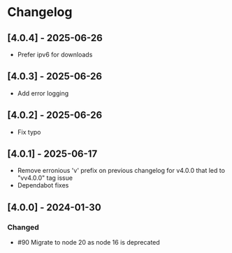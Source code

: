 # Changelog

## [4.0.4] - 2025-06-26

- Prefer ipv6 for downloads

## [4.0.3] - 2025-06-26

- Add error logging

## [4.0.2] - 2025-06-26

- Fix typo

## [4.0.1] - 2025-06-17

- Remove erronious 'v' prefix on previous changelog for v4.0.0 that led to "vv4.0.0" tag issue
- Dependabot fixes

## [4.0.0] - 2024-01-30

### Changed

- #90 Migrate to node 20 as node 16 is deprecated
